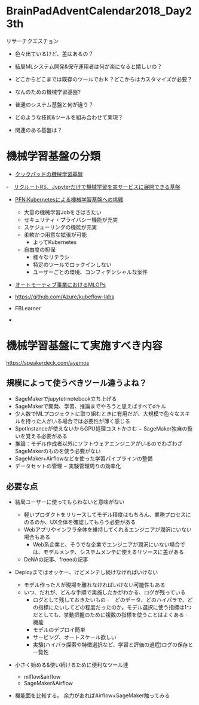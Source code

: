 # BrainPadAdventCalendar2018_Day23th
リサーチクエスチョン


- 色々出ているけど、差はあるの？
- 結局MLシステム開発&保守運用者は何が楽になると嬉しいの？
- どこからどこまでは既存のツールでおｋ？どこからはカスタマイズが必要？


- なんのための機械学習基盤?
- 普通のシステム基盤と何が違う？
- どのような技術&ツールを組み合わせて実現？
- 関連のある基盤は？


# 機械学習基盤の分類
- [クックパッドの機械学習基盤](https://speakerdeck.com/ayemos/machine-learning-platform-at-cookpad-2018?slide=7)

-　[リクルートRS、Jypyterだけで機械学習を実サービスに展開できる基盤](https://engineer.recruit-lifestyle.co.jp/techblog/2018-10-04-ml-platform/)

- [PFN:Kubernetesによる機械学習基盤への挑戦](https://www.slideshare.net/pfi/kubernetes-125013757)
  - 大量の機械学習Jobをさばきたい
  - セキュリティ・プライバシー機能が充実
  - スケジューリングの機能が充実
  - 柔軟かつ用意な拡張が可能
    - よってKubernetes
  - 自由度の担保
    - 様々なリテラシ
    - 特定のツールでロックインしない
    - ユーザーごとの環境、コンフィデンシャルな案件
 - [オートモーティブ事業におけるMLOPs](https://www.slideshare.net/ShotaSuzuki2/mlops-shibuyasynapse-4-125602323)

  
- https://github.com/Azure/kubeflow-labs
- FBLearner
- 
  
  
  
  
  # 機械学習基盤にて実施すべき内容
  https://speakerdeck.com/ayemos
  
  
## 規模によって使うべきツール違うよね？
  - SageMakerでjupytetrnotebook立ち上げる
  - SageMakerで開発、学習、推論までやろうと思えばすべてdキル
  - 少人数でMLプロジェクトに取り組むときに有用だが、大規模で色々なスキルを持った人がいる場合では必要性が薄く感じる
  - SpotInstanceが使えないからGPU処理コストかさむ
  − SageMaker独自の扱いを覚える必要がある
  - 推論：モデル作成者以外にソフトウェアエンジニアがいるのでわざわざSageMakerのものを使う必要がない
  - SageMaker+Airflowなどを使った学習パイプラインの整備
  - データセットの管理
  − 実験管理周りの効率化


## 必要な点
- 結局ユーザーに使ってもらわないと意味がない
  - 軽いプロダクトをリリースしてモデル精度はもちろん、業務プロセスにのるのか、UX全体を確認してもらう必要がある
  - Webアプリやインフラ全体を維持してくれるエンジニアが潤沢にいない場合もある
    - Web系企業と、そうでな企業でエンジニアが潤沢にいない場合では、モデルメンテ、システムメンテに使えるリソースに差がある
  - DeNAの記事、freeeの記事

- Deployまではオッケー、けどメンテし続けなければいけない
  - モデル作った人が現場を離れなければいけない可能性もある
  - いつ、だれが、どんな手順で実施したかがわかる、ログが残っている
    - ログとして残しておきたいもの
      -　どのデータ、どのハイパラで、どの指標にたいしてどの程度だったのか。モデル選択に使う指標は1つだとしても、挙動把握のために複数の指標を使うことはよくある
  -　機能
    - モデルのデプロイ簡単
    - サービング、オートスケール欲しい
    - 実験(ハイパラ探索や特徴選択など、学習と評価の過程)ログの保存と一覧性

- 小さく始める&使い続けるために便利なツール達
  - mlflow&airflow
  - SageMaker&Airflow
 - 機能面を比較する。
 余力があればAirflow+SageMaker触ってみる
